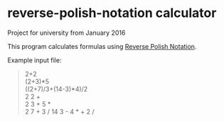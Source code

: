 # reverse-polish-notation calculator
Project for university from January 2016

This program calculates formulas using [Reverse Polish Notation](https://en.wikipedia.org/wiki/Reverse_Polish_notation "Wikipedia").  

Example input file:
>2+2  
>(2+3)*5  
>((2+7)/3+(14-3)*4)/2  
>2 2 +  
>2 3 + 5 *  
>2 7 + 3 / 14 3 - 4 * + 2 /